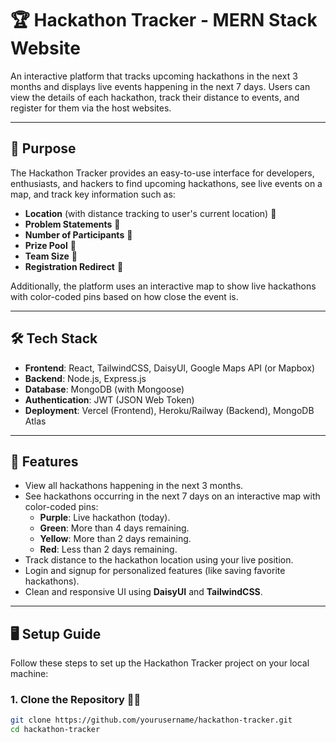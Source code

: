 # 🏆 Hackathon Tracker - MERN Stack Website

An interactive platform that tracks upcoming hackathons in the next 3 months and displays live events happening in the next 7 days. Users can view the details of each hackathon, track their distance to events, and register for them via the host websites.

---

## 🚀 **Purpose**

The Hackathon Tracker provides an easy-to-use interface for developers, enthusiasts, and hackers to find upcoming hackathons, see live events on a map, and track key information such as:
- **Location** (with distance tracking to user's current location) 📍
- **Problem Statements** 📝
- **Number of Participants** 👥
- **Prize Pool** 🎁
- **Team Size** 👫
- **Registration Redirect** 🔗

Additionally, the platform uses an interactive map to show live hackathons with color-coded pins based on how close the event is.

---

## 🛠 **Tech Stack**

- **Frontend**: React, TailwindCSS, DaisyUI, Google Maps API (or Mapbox)
- **Backend**: Node.js, Express.js
- **Database**: MongoDB (with Mongoose)
- **Authentication**: JWT (JSON Web Token)
- **Deployment**: Vercel (Frontend), Heroku/Railway (Backend), MongoDB Atlas

---

## 🌟 **Features**

- View all hackathons happening in the next 3 months.
- See hackathons occurring in the next 7 days on an interactive map with color-coded pins:
  - **Purple**: Live hackathon (today).
  - **Green**: More than 4 days remaining.
  - **Yellow**: More than 2 days remaining.
  - **Red**: Less than 2 days remaining.
- Track distance to the hackathon location using your live position.
- Login and signup for personalized features (like saving favorite hackathons).
- Clean and responsive UI using **DaisyUI** and **TailwindCSS**.

---

## 🖥 **Setup Guide**

Follow these steps to set up the Hackathon Tracker project on your local machine:

### 1. **Clone the Repository** 🧑‍💻
```bash
git clone https://github.com/yourusername/hackathon-tracker.git
cd hackathon-tracker
